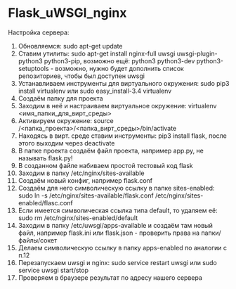 # Flask_uWSGI_nginx

Настройка сервера:
1. Обновляемся: sudo apt-get update
2. Ставим утилиты: sudo apt-get install nginx-full uwsgi uwsgi-plugin-python3 python3-pip, возможно ещё: python3 python3-dev python3-setuptools - возможно, нужно будет дополнить список репозиториев, чтобы был доступен uwsgi
3. Устанавливаем инструменты для виртуального окружения: sudo pip3 install virtualenv или sudo easy_install-3.4 virtualenv
4. Создаём папку для проекта
5. Заходим в неё и настраиваем виртуальное окружение: virtualenv <имя_папки_для_вирт_среды>
6. Активируем окружение: source /<папка_проекта>/<папка_вирт_среды>/bin/activate
7. Находясь в вирт. среде ставим инструменты: pip3 install flask, после этого выходим через deactivate
8. В папке проекта создаём файл проекта, например app.py, не называть flask.py!
9. В созданном файле набиваем простой тестовый код flask
10. Заходим в папку /etc/nginx/sites-available
11. Создаём новый конфиг, например flask.conf
12. Создаём для него символическую ссылку в папке sites-enabled: sudo ln -s /etc/nginx/sites-available/flask.conf /etc/nginx/sites-enabled/flasc.conf
13. Если имеется символическая ссылка типа default, то удаляем её: sudo rm /etc/nginx/sites-enabled/default
14. Заходим в папку /etc/uwsgi/apps-available и создаём там новый файл, например flask.ini или flask.json - проверить права на папки/файлы/сокет
15. Делаем символическую ссылку в папку apps-enabled по аналогии с п.12
16. Перезапускаем uwsgi и nginx: sudo service restart uwsgi или sudo service uwsgi start/stop
17. Проверяем в браузере результат по адресу нашего сервера
